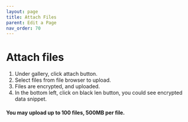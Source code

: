 ```yaml
---
layout: page
title: Attach Files 
parent: Edit a Page 
nav_order: 70
---
```


# Attach files

1. Under gallery, click attach button.
2. Select files from file browser to upload.
3. Files are encrypted, and uploaded.
4. In the bottom left, click on black len button, you could see encrypted data snippet.

#### You may upload up to 100 files, 500MB per file. 
